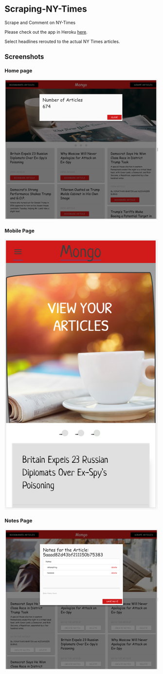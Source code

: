 # Scraping-NY-Times
Scrape and Comment on NY-Times

Please check out the app in Heroku [here](https://###).

Select headlines rerouted to the actual NY Times articles.


## Screenshots

### Home page
![Home Page](/screenshots/homepage.png)

### Mobile Page
![Mobile Page](/screenshots/mobile.png)

### Notes Page
![Mobile Page](/screenshots/Notes.png)
